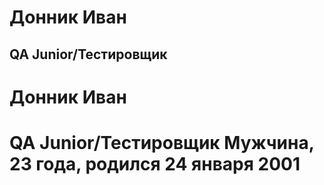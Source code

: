 # Донник Иван
## QA Junior/Тестировщик

<html>
  <boody>
    <h1>Донник Иван<h1>
    QA Junior/Тестировщик
    Мужчина, 23 года, родился 24 января 2001
  </boody>
</html>

